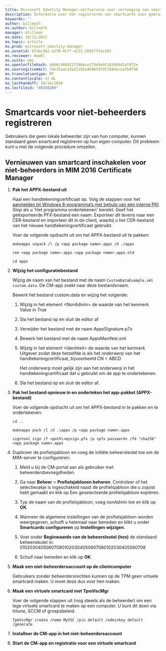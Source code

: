 ```yaml
---
title: Microsoft Identity Manager-selfservice voor verlenging van smartcard zonder Administrator-toegang | Microsoft Docs
description: Informatie over het registreren van smartcards voor gebruikers die geen beheerdersrechten hebben voor hun computers, zodat ze de certificaatbeheerder kunnen gebruiken.
keywords: ''
author: billmath
ms.author: billmath
manager: mtillman
ms.date: 10/12/2017
ms.topic: article
ms.prod: microsoft-identity-manager
ms.assetid: bfabc562-a2f0-4cff-ac31-36927f41e102
ms.reviewer: mwahl
ms.suite: ems
ms.openlocfilehash: 4d66c566912f186bce175dde9f16346942afd72e
ms.sourcegitcommit: 7de35aaca3a21192e4696fdfd57d4dac2a7b9f90
ms.translationtype: MT
ms.contentlocale: nl-NL
ms.lasthandoff: 10/16/2018
ms.locfileid: "49358209"
---
```

# <a name="enroll-smart-cards-for-non-administrators"></a>Smartcards voor niet-beheerders registreren
Gebruikers die geen lokale beheerder zijn van hun computer, kunnen standaard geen smartcard registreren op hun eigen computer. Dit probleem kunt u met de volgende procedure omzeilen.

## <a name="enabling-smart-card-renewal-for-non-admins-in-mim-2016-certificate-manager"></a>Vernieuwen van smartcard inschakelen voor niet-beheerders in MIM 2016 Certificate Manager

1.  **Pak het APPX-bestand uit**

    Haal een handtekeningcertificaat op. Volg de stappen voor het [aanmelden bij Windows 8-programma’s met behulp van een interne PKI](http://blogs.technet.com/b/deploymentguys/archive/2013/06/14/signing-windows-8-applications-using-an-internal-pki.aspx). Stop als u 'Het programma ondertekenen' bereikt. Geef het geëxporteerde PFX-bestand een naam. Exporteer dit tevens naar een CER-bestand en importeer dit in de client, waarbij u het CER-bestand van het nieuwe handtekeningcertificaat gebruikt.

    Voer de volgende opdracht uit om het APPX-bestand uit te pakken:

    `makeappx unpack /l /p <app package name>.appx /d ./appx`

    `ren <app package name>.appx <app package name>.appx.old`

    `cd appx`

2.  **Wijzig het configuratiebestand**

    Wijzig de naam van het bestand met de naam `CustomDataExample.xml custom.data`. De CM-app zoekt naar deze bestandsnaam.

    Bewerk het bestand custom.data en wijzig het volgende:

    1.  Wijzig in het element &lt;NonAdmin&gt; de waarde van het kenmerk Value in True

    2.  Sla het bestand op en sluit de editor af

    3.  Verwijder het bestand met de naam AppxSignature.p7x

    4.  Bewerk het bestand met de naam AppxManifest.xml

    5.  Wijzig in het element &lt;Identiteit&gt; de waarde van het kenmerk Uitgever zodat deze hetzelfde is als het onderwerp van het handtekeningcertificaat, bijvoorbeeld CN = ABCD

        Het onderwerp moet gelijk zijn aan het onderwerp in het handtekeningcertificaat dat u gebruikt om de app te ondertekenen.

    6.  Sla het bestand op en sluit de editor af.

3.  **Pak het bestand opnieuw in en onderteken het app-pakket (APPX-bestand)**

    Voer de volgende opdracht uit om het APPX-bestand in te pakken en te ondertekenen:

    `cd ..`

    `makeappx pack /l /d .\appx /p <app package name>.appx`

    `signtool sign /f <path\>mysign.pfx /p <pfx password> /fd "sha256" <app package name>.appx`

4.  Dupliceer de profielsjabloon en voeg de initiële beheersleutel toe om de MIM-server te configureren:

    1.  Meld u bij de CM-portal aan als gebruiker met beheerdersbevoegdheden.

    2.  Ga naar **Beheer** &gt; **Profielsjablonen beheren**. Controleer of het selectievakje is ingeschakeld naast de profielsjabloon die u zojuist hebt gemaakt en klik op Een geselecteerde profielsjabloon kopiëren.

    3.  Typ de naam van de profielsjabloon, voeg nonAdmin toe en klik op **OK**.

    4.  Wanneer de algemene instellingen van de profielsjabloon worden weergegeven, schuift u helemaal naar beneden en klikt u onder **Smartcards configureren** op **Instellingen wijzigen**.

    5.  Voer onder **Beginwaarde van de beheersleutel (hex)** de standaard beheersleutel in: 010203040506070801020304050607080102030405060708

    6.  Schuif naar beneden en klik op **OK**.

5.  **Maak een niet-beheerdersaccount op de clientcomputer**

    Gebruikers zonder beheerdersrechten kunnen op de TPM geen virtuele smartcard maken. U moet deze dus voor hen maken.

6.  **Maak een virtuele smartcard met TpmVscMgr**

    Voer de volgende stappen uit (nog steeds als de beheerder) om een lege virtuele smartcard te maken op een computer. U kunt dit doen via Intune, SCCM of groepsbeleid.

    `TpmVscMgr create /name MyVSC /pin default /adminkey default /generate`

7.  **Installeer de CM-app in het niet-beheerdersaccount**

8.  **Start de CM-app en registratie voor een virtuele smartcard**
